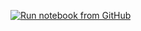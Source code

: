 [![Run notebook from GitHub](https://colab.research.google.com/assets/colab-badge.svg)](https://colab.research.google.com/drive/1cUF3NhLj8oUEbx274gjX9z-7GX1s3fJ-#scrollTo=bosr_QBJwaVL)
